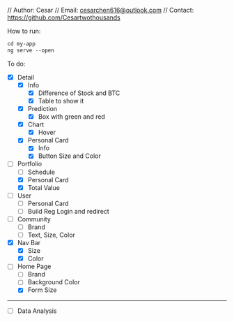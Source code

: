 // Author: Cesar
// Email: cesarchen616@outlook.com
// Contact: https://github.com/Cesartwothousands

How to run:
```txt
cd my-app
ng serve --open
```


To do:
- [x] Detail
    - [x] Info
        - [x] Difference of Stock and BTC
        - [x] Table to show it
    - [x] Prediction
        - [x] Box with green and red
    - [x] Chart
        - [x] Hover
    - [x] Personal Card
        - [x] Info
        - [x] Button Size and Color
- [ ] Portfolio
    - [ ] Schedule
    - [x] Personal Card
    - [x] Total Value
-  [ ] User
    - [ ] Personal Card
    - [ ] Build Reg Login and redirect
- [ ] Community
    - [ ] Brand
    - [ ] Text, Size, Color
- [x] Nav Bar
    - [x] Size
    - [x] Color
- [ ] Home Page
    - [ ] Brand
    - [ ] Background Color
    - [x] Form Size
-----
- [ ] Data Analysis
